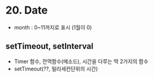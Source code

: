 # 20. Date

- month : 0~11까지로 표시 (1월이 0)

## setTimeout, setInterval

- Timer 함수, 전역함수(메소드), 시간을 다루는 딱 2가지의 함수
- setTimeout(??, 밀리세컨단위의 시간)

